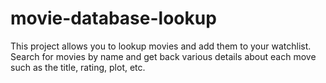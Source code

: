 # movie-database-lookup
This project allows you to lookup movies and add them to your watchlist. Search for movies by name and get back various details about each move such as the title, rating, plot, etc.

